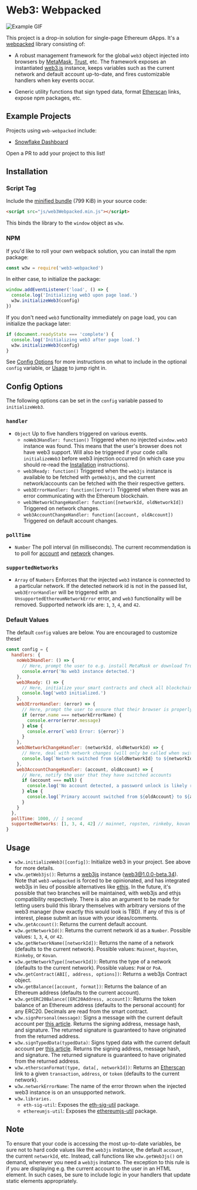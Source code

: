 # Web3: Webpacked

![Example GIF](./_assets/example.gif)

This project is a drop-in solution for single-page Ethereum dApps. It's a [webpacked](https://webpack.js.org/) library consisting of:

- A robust management framework for the global `web3` object injected into browsers by [MetaMask](https://metamask.io/), [Trust](https://trustwalletapp.com/), etc. The framework exposes an instantiated [web3.js](https://web3js.readthedocs.io/en/1.0/) instance, keeps variables such as the current network and default account up-to-date, and fires customizable handlers when key events occur.

- Generic utility functions that sign typed data, format [Etherscan](https://etherscan.io/) links, expose npm packages, etc.

## Example Projects
Projects using `web-webpacked` include:
- [Snowflake Dashboard](https://github.com/NoahHydro/snowflake-dashboard)

Open a PR to add your project to this list!

## Installation

### Script Tag

Include the [minified bundle](./dist/web3Webpacked.min.js) (799 KiB) in your source code:

```html
<script src="js/web3Webpacked.min.js"></script>
```

This binds the library to the `window` object as `w3w`.

### NPM
If you'd like to roll your own webpack solution, you can install the npm package:

```javascript
const w3w = require('web3-webpacked')
```

In either case, to initialize the package:

```javascript
window.addEventListener('load', () => {
  console.log('Initializing web3 upon page load.')
  w3w.initializeWeb3(config)
})
```

If you don't need `web3` functionality immediately on page load, you can initialize the package later:

```javascript
if (document.readyState === 'complete') {
  console.log('Initializing web3 after page load.')
  w3w.initializeWeb3(config)
}
```

See [Config Options](#config-options) for more instructions on what to include in the optional `config` variable, or [Usage](#usage) to jump right in.

## Config Options
The following options can be set in the `config` variable passed to `initializeWeb3`.

### `handler`
- `Object` Up to five handlers triggered on various events.
  - `noWeb3Handler: function()` Triggered when no injected `window.web3` instance was found. This means that the user's browser does not have web3 support. Will also be triggered if your code calls `initializeWeb3` before web3 injection occurred (in which case you should re-read the [Installation](#installation) instructions).
  - `web3Ready: function()` Triggered when the `web3js` instance is available to be fetched with `getWeb3js`, and the current network/accounts can be fetched with the their respective getters.
  - `web3ErrorHandler: function([error])` Triggered when there was an error communicating with the Ethereum blockchain.
  - `web3NetworkChangeHandler: function([networkId, oldNetworkId])` Triggered on network changes.
  - `web3AccountChangeHandler: function([account, oldAccount])` Triggered on default account changes.

### `pollTime`
- `Number` The poll interval (in milliseconds). The current recommendation is to poll for [account](https://github.com/MetaMask/faq/blob/master/DEVELOPERS.md) and [network](https://medium.com/metamask/breaking-change-no-longer-reloading-pages-on-network-change-4a3e1fd2f5e7) changes.

### `supportedNetworks`
- `Array` of `Numbers` Enforces that the injected `web3` instance is connected to a particular network. If the detected network id is not in the passed list, `web3ErrorHandler` will be triggered with an `UnsupportedEthereumNetworkError` error, and `web3` functionality will be removed. Supported network ids are: `1`, `3`, `4`, and `42`.

### Default Values
The default `config` values are below. You are encouraged to customize these!

```javascript
const config = {
  handlers: {
    noWeb3Handler: () => {
      // Here, prompt the user to e.g. install MetaMask or download Trust
      console.error('No web3 instance detected.')
    },
    web3Ready: () => {
      // Here, initialize your smart contracts and check all blockchain-dependent data, e.g. address balances
      console.log('web3 initialized.')
    },
    web3ErrorHandler: (error) => {
      // Here, prompt the user to ensure that their browser is properly connected to Ethereum and try again
      if (error.name === networkErrorName) {
        console.error(error.message)
      } else {
        console.error(`web3 Error: ${error}`)
      }
    },
    web3NetworkChangeHandler: (networkId, oldNetworkId) => {
      // Here, deal with network changes (will only be called when switching between/to supported networks)
      console.log(`Network switched from ${oldNetworkId} to ${networkId}.`)
    },
    web3AccountChangeHandler: (account, oldAccount) => {
      // Here, notify the user that they have switched accounts
      if (account === null) {
        console.log('No account detected, a password unlock is likely required.')
      } else {
        console.log(`Primary account switched from ${oldAccount} to ${account}.`)
      }
    }
  },
  pollTime: 1000, // 1 second
  supportedNetworks: [1, 3, 4, 42] // mainnet, ropsten, rinkeby, kovan
}
```

## Usage
- `w3w.initializeWeb3([config])`: Initialize web3 in your project. See above for more details.
- `w3w.getWeb3js()`: Returns a [web3js](https://web3js.readthedocs.io/en/1.0/) instance (web3@1.0.0-beta.34). Note that `web3-webpacked` is forced to be opinionated, and has integrated web3js in lieu of possible alternatives like [ethjs](https://github.com/ethjs/ethjs). In the future, it's possible that two branches will be maintained, with web3js and ethjs compatibility respectively. There is also an argument to be made for letting users build this library themselves with arbitrary versions of the web3 manager (how exactly this would look is TBD). If any of this is of interest, please submit an issue with your ideas/comments.
- `w3w.getAccount()`: Returns the current default account.
- `w3w.getNetworkId()`: Returns the current network id as a `Number`. Possible values: `1`, `3`, `4`, or `42`.
- `w3w.getNetworkName([networkId])`: Returns the name of a network (defaults to the current network). Possible values: `Mainnet`, `Ropsten`, `Rinkeby`, or `Kovan`.
- `w3w.getNetworkType([networkId])`: Returns the type of a network (defaults to the current network). Possible values: `PoW` or `PoA`.
- `w3w.getContract(ABI[, address, options])`: Returns a web3js Contract object.
- `w3w.getBalance([account, format])`: Returns the balance of an Ethereum address (defaults to the current account).
- `w3w.getERC20Balance([ERC20Address, account])`: Returns the token balance of an Ethereum address (defaults to the personal account) for any ERC20. Decimals are read from the smart contract.
- `w3w.signPersonal(message)`: Signs a message with the current default account per [this article](https://medium.com/metamask/the-new-secure-way-to-sign-data-in-your-browser-6af9dd2a1527). Returns the signing address, message hash, and signature. The returned signature is guaranteed to have originated from the returned address.
- `w3w.signTypedData(typedData)`: Signs typed data with the current default account per [this article](https://medium.com/metamask/scaling-web3-with-signtypeddata-91d6efc8b290). Returns the signing address, message hash, and signature. The returned signature is guaranteed to have originated from the returned address.
- `w3w.etherscanFormat(type, data[, networkId])`: Returns an [Etherscan](https://etherscan.io/) link to a given `transaction`, `address`, or `token` (defaults to the current network).
- `w3w.networkErrorName`: The name of the error thrown when the injected web3 instance is on an unsupported network.
- `w3w.libraries.`
  - `eth-sig-util`: Exposes the [eth-sig-util](https://github.com/MetaMask/eth-sig-util) package.
  - `ethereumjs-util`: Exposes the [ethereumjs-util](https://github.com/ethereumjs/ethereumjs-util) package.


## Note
To ensure that your code is accessing the most up-to-date variables, be sure not to hard code values like the `web3js` instance, the default `account`, the current `networkId`, etc. Instead, call functions like `w3w.getWeb3js()` on demand, whenever you need a `web3js` instance. The exception to this rule is if you are displaying e.g. the current account to the user in an HTML element. In such cases, be sure to include logic in your handlers that update static elements appropriately.
